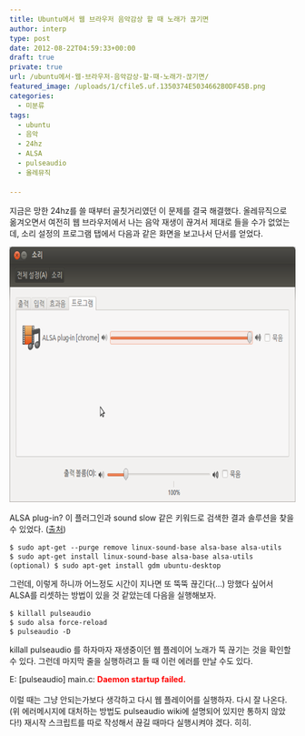 ```yaml
---
title: Ubuntu에서 웹 브라우저 음악감상 할 때 노래가 끊기면
author: interp
type: post
date: 2012-08-22T04:59:33+00:00
draft: true
private: true
url: /ubuntu에서-웹-브라우저-음악감상-할-때-노래가-끊기면/
featured_image: /uploads/1/cfile5.uf.1350374E5034662B0DF45B.png
categories:
  - 미분류
tags:
  - ubuntu
  - 음악
  - 24hz
  - ALSA
  - pulseaudio
  - 올레뮤직

---
```

지금은 망한 24hz를 쓸 때부터 골칫거리였던 이 문제를 결국 해결했다. 올레뮤직으로 옮겨오면서 여전히 웹 브라우저에서 나는 음악 재생이 끊겨서 제대로 들을 수가 없었는데, 소리 설정의 프로그램 탭에서 다음과 같은 화면을 보고나서 단서를 얻었다.

<img src="/uploads/1/cfile5.uf.1350374E5034662B0DF45B.png" class="aligncenter" width="720" height="449" filename="2.png" filemime="image/png" style="text-align: center; " />

ALSA plug-in? 이 플러그인과 sound slow 같은 키워드로 검색한 결과 솔루션을 찾을 수 있었다. (<a href="http://ubuntuforums.org/showthread.php?t=1090475" target="_blank" class="tx-link" rel="noopener noreferrer">출처</a>)

```
$ sudo apt-get --purge remove linux-sound-base alsa-base alsa-utils
$ sudo apt-get install linux-sound-base alsa-base alsa-utils
(optional) $ sudo apt-get install gdm ubuntu-desktop
```

그런데, 이렇게 하니까 어느정도 시간이 지나면 또 뚝뚝 끊긴다(&#8230;) 망했다 싶어서 ALSA를 리셋하는 방법이 있을 것 같았는데 다음을 실행해보자.

```
$ killall pulseaudio
$ sudo alsa force-reload
$ pulseaudio -D
```

killall pulseaudio 를 하자마자 재생중이던 웹 플레이어 노래가 뚝 끊기는 것을 확인할 수 있다. 그런데 마지막 줄을 실행하려고 들 때 이런 에러를 만날 수도 있다.

<div>
  E: [pulseaudio] main.c: <b><span style="color:red;">Daemon startup failed.</span></b>


<div>
  <font color="#ff0000"><b><br /></b></font>


<div>
  이럴 때는 그냥 안되는가보다 생각하고 다시 웹 플레이어를 실행하자. 다시 잘 나온다. (위 에러메시지에 대처하는 방법도 pulseaudio wiki에 설명되어 있지만 통하지 않았다!)&nbsp;재시작 스크립트를 따로 작성해서 끊길 때마다 실행시켜야 겠다. 히히.


<div>
